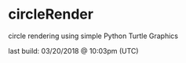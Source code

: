 # circleRender
circle rendering using simple Python Turtle Graphics

last build: 03/20/2018 @ 10:03pm (UTC)
